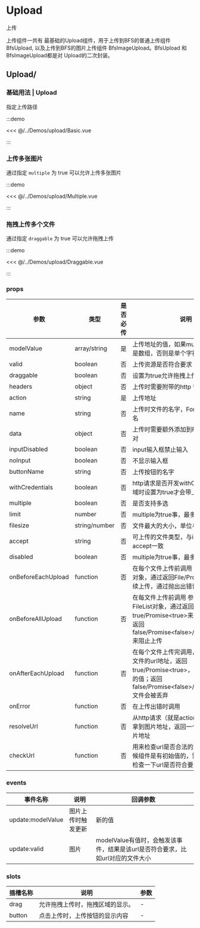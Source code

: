 # Upload

上传

上传组件一共有 最基础的Upload组件，用于上传到BFS的普通上传组件 BfsUpload, 以及上传到BFS的图片上传组件 BfsImageUpload。BfsUpload 和 BfsImageUpload都是对 Upload的二次封装。

## Upload/

### 基础用法 | Upload

指定上传路径

:::demo

<<< @/../Demos/upload/Basic.vue

:::

### 上传多张图片

通过指定 `multiple` 为 true 可以允许上传多张图片

:::demo

<<< @/../Demos/upload/Multiple.vue

:::

### 拖拽上传多个文件

通过指定 `draggable` 为 true 可以允许拖拽上传

:::demo

<<< @/../Demos/upload/Draggable.vue

:::

### props

| 参数 |  类型   | 是否必传 |   说明       | 默认值 |
| ---- | ------ | ----- | ------------- | ----- |
| modelValue | array/string | 是 | 上传地址的值，如果multiple是true，则是数组，否则是单个字符串 | - |
| valid | boolean | 否 | 上传资源是否符合要求 | false |
| draggable | boolean | 否 | 设置为true允许拖拽上传 | false |
| headers | object | 否 | 上传时需要附带的http 请求头 | false |
| action | string | 是 | 上传地址 | - |
| name | string | 否 | 上传时文件的名字，FormData的key键名 | 'file' |
| data | object | 否 | 上传时需要额外添加到FormData的k-v对 | - |
| inputDisabled | boolean | 否 | input输入框禁止输入 | false |
| noInput | boolean | 否 | 不显示输入框 | false |
| buttonName | string | 否 | 上传按钮的名字 | '上传' |
| withCredentials | boolean | 否 | http请求是否开发withCredentials，跨域时设置为true才会带上cookie | false |
| multiple | boolean | 否 | 是否支持多选 | false |
| limit | number | 否 | multiple为true事，最多支持几个问天 | 5 |
| filesize | string/number | 否 | 文件最大的大小，单位与File.size一致 | - |
| accept | string | 否 | 可上传的文件类型，与input标签的accept一致 | 'image/*' |
| disabled | boolean | 否 | multiple为true事，最多支持几个问天 | 5 |
| onBeforeEachUpload | function | 否 | 在每个文件上传前调用 参数是选中的File对象，通过返回File/Promise\<File\>来继续上传，通过抛出出错误来阻止上传 | - |
| onBeforeAllUpload | function | 否 | 在每文件上传前调用 参数是选中的FileList对象，通过返回true/Promise\<true\>来继续上传，通过返回false/Promise\<false\>/Promise.reject()来阻止上传 | - |
| onAfterEachUpload | function | 否 | 在每个文件上传完调用， 参数是选中的文件的url地址，返回true/Promise\<true\>，值会被当成有效的值；返回false/Promise\<false\>/Promise.reject()文件会被丢弃 | - |
| onError | function | 否 | 在上传出错时调用 | - |
| resolveUrl | function | 否 | 从http请求（就是action那个地址）响应拿到图片地址，返回一个字符串作为图片地址 | - |
| checkUrl | function | 否 | 用来检查url是否合法的方法，因为有时候组件是有初始值的，需要这个方法来检查一下url是否符合要求 | - |

### events

| 事件名称 |  说明   | 回调参数 |
| ---- | ------ | ----- |
| update:modelValue | 图片上传时触发更新 | 新的值 |
| update:valid | 图片 | modelValue有值时，会触发该事件，结果是该url是否符合要求，比如url对应的文件大小 |

### slots

| 插槽名称 |  说明   | 参数 |
| ---- | ------ | ----- |
| drag | 允许拖拽上传时，拖拽区域的显示。 | - |
| button | 点击上传时，上传按钮的显示内容 | - |

